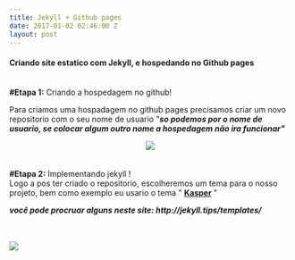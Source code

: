 ```yaml
---
title: Jekyll + Github pages
date: 2017-01-02 02:46:00 Z
layout: post
---
```


<h4> Criando site estatico com Jekyll, e hospedando no Github pages</h4>
<br>
<b>#Etapa 1:</b> Criando a hospedagem no github!
<br>
<p>Para criamos uma hospadagem no github pages precisamos criar um novo repositorio com o seu nome de usuario "<b><i>so podemos por o nome de usuario, se colocar algum outro nome a hospedagem não ira funcionar"</i></b>

<center><img src="/uploads/git.png"></center>

<br>
<br>
<b>#Etapa 2:</b> Implementando jekyll !
<br>Logo a pos ter criado o repositorio, escolheremos um tema para o nosso projeto, bem como exemplo eu usario o tema " <a href="https://github.com/rosario/kasper"><b>Kasper</b></a> "
<p><b><i>você pode procruar alguns neste site: http://jekyll.tips/templates/ </i></b></p>
<br>
<br>
<img src="/uploads/git2.png">


